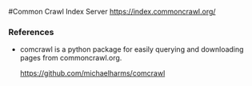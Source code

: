 
#Common Crawl Index Server
https://index.commoncrawl.org/ 



### References 
* comcrawl is a python package for easily querying and downloading pages from commoncrawl.org. 

  https://github.com/michaelharms/comcrawl

